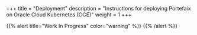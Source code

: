 +++
title = "Deployment"
description = "Instructions for deploying Portefaix on Oracle Cloud Kubernetes (OCE)"
weight = 1
+++

{{% alert title="Work In Progress" color="warning" %}}
{{% /alert %}}
